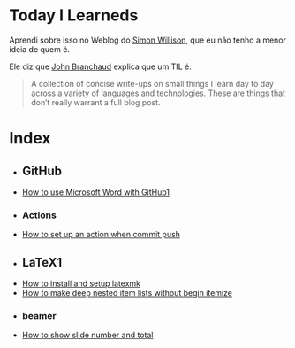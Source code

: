 # Today I Learneds

Aprendi sobre isso no Weblog do [Simon Willison](https://simonwillison.net/2020/Apr/20/self-rewriting-readme/), 
que eu não tenho a menor ideia de quem é.

Ele diz que [John Branchaud](https://github.com/jbranchaud/til) explica que um TIL é:

> A collection of concise write-ups on small things I learn day to day across a variety
> of languages and technologies. These are things that don’t really warrant a full blog post.
# Index
 * ## GitHub
- [How to use Microsoft Word with GitHub1](./GitHub/How_to_use_Microsoft_Word_with_GitHub1.md)
 * ### Actions
- [How to set up an action when commit push](./GitHub/Actions/How_to_set_up_an_action_when_commit_push.md)
 * ## LaTeX1
- [How to install and setup latexmk](./LaTeX1/How_to_install_and_setup_latexmk.md)
- [How to make deep nested item lists without begin itemize](./LaTeX1/How_to_make_deep_nested_item_lists_without_begin_itemize.md)
 * ### beamer
- [How to show slide number and total](./LaTeX1/beamer/How_to_show_slide_number_and_total.md)
